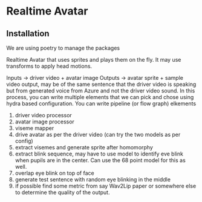 # Realtime Avatar

## Installation
We are using poetry to manage the packages



Realtime Avatar that uses sprites and plays them on the fly. It may use transforms to apply head motions.

Inputs -> driver video + avatar image
Outputs -> avatar sprite + sample video output, may be of the same sentence that the driver video is speaking but from generated voice from Azure and not the driver video sound.
In this process, you can write multiple elements that we can pick and chose using hydra based configuration. You can write pipeline (or flow graph) elkements
1. driver video processor
2. avatar image processor
3. viseme mapper
4. drive avatar as per the driver video (can try the two models as per config)
5. extract visemes and generate sprite after homomorphy
6. extract blink sequence, may have to use model to identify eve blink when pupils are in the center. Can use the 68 point model for this as well.
7. overlap eye blink on top of face
8. generate test sentence with random eye blinking in the middle
9. if possible find some metric from say Wav2Lip paper or somewhere else to determine the quality of the output.
